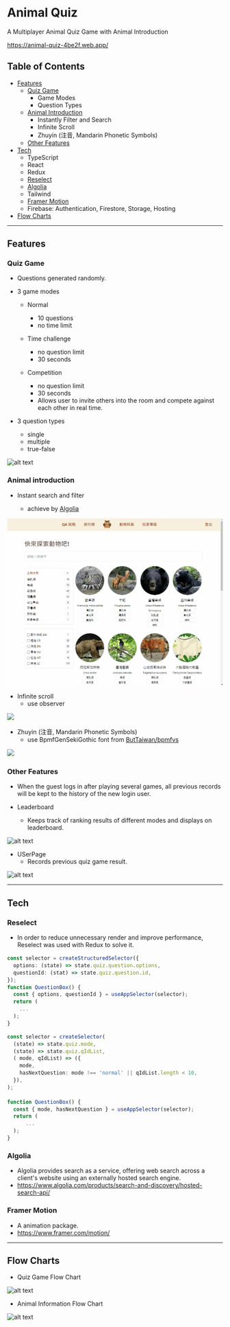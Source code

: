 # Animal Quiz

A Multiplayer Animal Quiz Game with Animal Introduction

<https://animal-quiz-4be2f.web.app/>

## Table of Contents

- [Features](#features)
  - [Quiz Game](#quiz-game)
    - Game Modes
    - Question Types
  - [Animal Introduction](#animal-introduction)
    - Instantly Filter and Search
    - Infinite Scroll
    - Zhuyin (注音, Mandarin Phonetic Symbols)
  - [Other Features](#other-features)
- [Tech](#tech)
  - TypeScript
  - React
  - Redux
  - [Reselect](#reselect)
  - [Algolia](#algolia)
  - Tailwind
  - [Framer Motion](#framer-motion)
  - Firebase:
    Authentication, Firestore, Storage, Hosting
- [Flow Charts](#flow-charts)

---

## Features

### Quiz Game

- Questions generated randomly.
- 3 game modes

  - Normal

    - 10 questions
    - no time limit

  - Time challenge
    - no question limit
    - 30 seconds
  - Competition

    - no question limit
    - 30 seconds
    - Allows user to invite others into the room and compete against each other in real time.

- 3 question types

  - single
  - multiple
  - true-false

![alt text](https://i.imgur.com/8JWXiVE.gif)

### Animal introduction

- Instant search and filter

  - achieve by [Algolia](#algolia)

<img
        src="src/images/Filter.gif"
      />

- Infinite scroll
  - use observer

<img
        src="src/images/Scroll.gif"
      />

- Zhuyin (注音, Mandarin Phonetic Symbols)
  - use BpmfGenSekiGothic font from [ButTaiwan/bpmfvs](https://github.com/ButTaiwan/bpmfvs)

<img
        src="src/images/Zhuyin.gif"
      />

### Other Features

- When the guest logs in after playing several games, all previous records will be kept to the history of the new login user.

- Leaderboard
  - Keeps track of ranking results of different modes and displays on leaderboard.

![alt text](https://i.imgur.com/KP8Ceif.gif)

- USerPage
  - Records previous quiz game result.

![alt text](https://i.imgur.com/z7U2kaY.gif)

---

## Tech

### Reselect

- In order to reduce unnecessary render and improve performance, Reselect was used with Redux to solve it.

```TypeScript
const selector = createStructuredSelector({
  options: (state) => state.quiz.question.options,
  questionId: (stat) => state.quiz.question.id,
});
function QuestionBox() {
  const { options, questionId } = useAppSelector(selector);
  return (
    ...
  );
}
```

```TypeScript
const selector = createSelector(
  (state) => state.quiz.mode,
  (state) => state.quiz.qIdList,
  ( mode, qIdList) => ({
    mode,
    hasNextQuestion: mode !== 'normal' || qIdList.length < 10,
  }),
);

function QuestionBox() {
  const { mode, hasNextQuestion } = useAppSelector(selector);
  return (
      ...
  );
}
```

### Algolia

- Algolia provides search as a service, offering web search across a client's website using an externally hosted search engine.
- <https://www.algolia.com/products/search-and-discovery/hosted-search-api/>

### Framer Motion

- A animation package.
- <https://www.framer.com/motion/>

---

## Flow Charts

- Quiz Game Flow Chart

![alt text](https://i.imgur.com/SYiRRj0.png)

- Animal Information Flow Chart

![alt text](https://i.imgur.com/zq5pH9X.png)
